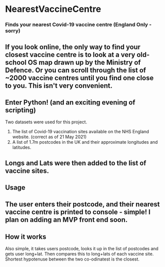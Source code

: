 # NearestVaccineCentre

### Finds your nearest Covid-19 vaccine centre (England Only - sorry)

If you look online, the only way to find your closest vaccine centre is to look at a very old-school OS map drawn up by the Ministry of Defence. Or you can scroll through the list of ~2000 vaccine centres until you find one close to you. This isn't very convenient. 
---

## Enter Python! (and an exciting evening of scripting)

Two datasets were used for this project. 

1. The list of Covid-19 vaccination sites available on the NHS England website. (correct as of 21 May 2021)
2. A list of 1.7m postcodes in the UK and their approximate longitudes and latitudes.

Longs and Lats were then added to the list of vaccine sites. 
---

## Usage

The user enters their postcode, and their nearest vaccine centre is printed to console - simple! I plan on adding an MVP front end soon. 
---

## How it works

Also simple, it takes users postcode, looks it up in the list of postcodes and gets user long+lat. Then compares this to long+lats of each vaccine site. Shortest hypotenuse between the two co-odinatest is the closest. 